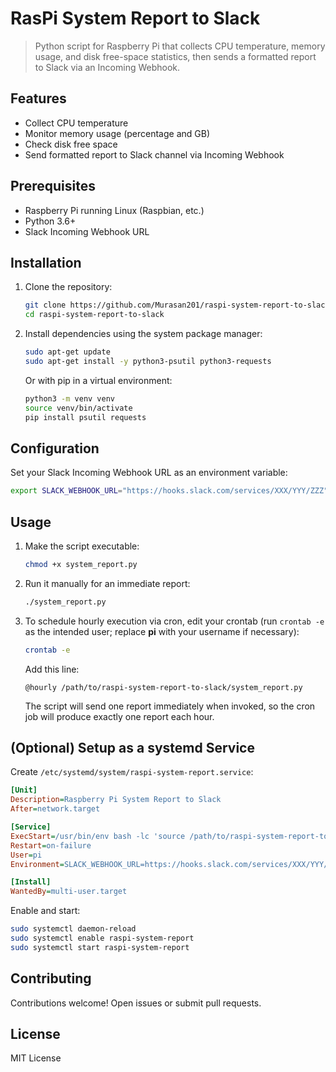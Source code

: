 # RasPi System Report to Slack

> Python script for Raspberry Pi that collects CPU temperature, memory usage, and disk free-space statistics, then sends a formatted report to Slack via an Incoming Webhook.

## Features

- Collect CPU temperature  
- Monitor memory usage (percentage and GB)  
- Check disk free space  
- Send formatted report to Slack channel via Incoming Webhook  

## Prerequisites

- Raspberry Pi running Linux (Raspbian, etc.)  
- Python 3.6+  
- Slack Incoming Webhook URL  

## Installation

1. Clone the repository:  
   ```bash
   git clone https://github.com/Murasan201/raspi-system-report-to-slack.git
   cd raspi-system-report-to-slack
   ```  
2. Install dependencies using the system package manager:  
   ```bash
   sudo apt-get update
   sudo apt-get install -y python3-psutil python3-requests
   ```  

   Or with pip in a virtual environment:

   ```bash
   python3 -m venv venv
   source venv/bin/activate
   pip install psutil requests
   ```

## Configuration

Set your Slack Incoming Webhook URL as an environment variable:

```bash
export SLACK_WEBHOOK_URL="https://hooks.slack.com/services/XXX/YYY/ZZZ"
```

## Usage

1. Make the script executable:

   ```bash
   chmod +x system_report.py
   ```

2. Run it manually for an immediate report:

   ```bash
   ./system_report.py
   ```

3. To schedule hourly execution via cron, edit your crontab (run `crontab -e` as the intended user; replace **pi** with your username if necessary):

   ```bash
   crontab -e
   ```

   Add this line:

   ```
   @hourly /path/to/raspi-system-report-to-slack/system_report.py
   ```

   The script will send one report immediately when invoked, so the cron job will produce exactly one report each hour.

## (Optional) Setup as a systemd Service

Create `/etc/systemd/system/raspi-system-report.service`:

```ini
[Unit]
Description=Raspberry Pi System Report to Slack
After=network.target

[Service]
ExecStart=/usr/bin/env bash -lc 'source /path/to/raspi-system-report-to-slack/venv/bin/activate && python3 /path/to/raspi-system-report-to-slack/system_report.py'
Restart=on-failure
User=pi
Environment=SLACK_WEBHOOK_URL=https://hooks.slack.com/services/XXX/YYY/ZZZ

[Install]
WantedBy=multi-user.target
```

Enable and start:

```bash
sudo systemctl daemon-reload
sudo systemctl enable raspi-system-report
sudo systemctl start raspi-system-report
```

## Contributing

Contributions welcome! Open issues or submit pull requests.

## License

MIT License
